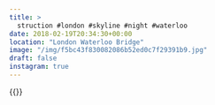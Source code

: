 ```yaml
---
title: >
  struction #london #skyline #night #waterloo
date: 2018-02-19T20:34:30+00:00
location: "London Waterloo Bridge"
image: "/img/f5bc43f830082086b52ed0c7f29391b9.jpg"
draft: false
instagram: true
---
```


{{<photo src="/img/f5bc43f830082086b52ed0c7f29391b9.jpg">}}
